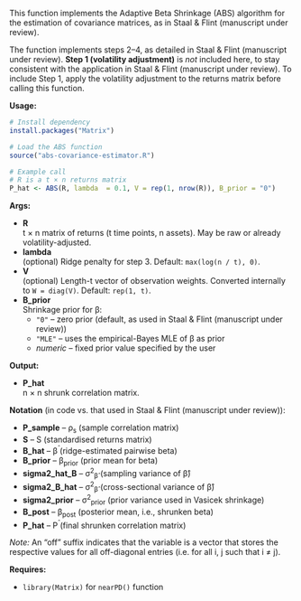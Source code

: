 This function implements the Adaptive Beta Shrinkage (ABS) algorithm for the estimation of covariance matrices, as in Staal & Flint (manuscript under review).

The function implements steps 2–4, as detailed in Staal & Flint (manuscript under review). **Step 1 (volatility adjustment)** is *not* included here, to stay consistent with the application in Staal & Flint (manuscript under review). To include Step 1, apply the volatility adjustment to the returns matrix before calling this function.

**Usage:**
```r
# Install dependency
install.packages("Matrix")

# Load the ABS function
source("abs-covariance-estimator.R")

# Example call
# R is a t × n returns matrix
P_hat <- ABS(R, lambda  = 0.1, V = rep(1, nrow(R)), B_prior = "0")
```

**Args:**
* **R**  
  t × n matrix of returns (t time points, n assets). May be raw or already volatility-adjusted.  
* **lambda**  
  (optional) Ridge penalty for step 3. Default: `max(log(n / t), 0)`.  
* **V**  
  (optional) Length-t vector of observation weights. Converted internally to `W = diag(V)`. Default: `rep(1, t)`.  
* **B_prior**  
  Shrinkage prior for β:  
  * `"0"` – zero prior (default, as used in Staal & Flint (manuscript under review))  
  * `"MLE"` – uses the empirical-Bayes MLE of β as prior  
  * *numeric* – fixed prior value specified by the user  

**Output:**
* **P_hat**  
  n × n shrunk correlation matrix.  

**Notation** (in code vs. that used in Staal & Flint (manuscript under review)):

- **P_sample** – ρ<sub>s</sub> (sample correlation matrix)  
- **S** – S (standardised returns matrix)  
- **B_hat** – β<sup>̂</sup> (ridge-estimated pairwise beta)  
- **B_prior** – β<sub>prior</sub> (prior mean for beta)  
- **sigma2_hat_B** – σ<sup>2</sup><sub>β̂</sub> (sampling variance of β̂)  
- **sigma2_B_hat** – σ<sup>2</sup><sub>β̂</sub> (cross-sectional variance of β̂)  
- **sigma2_prior** – σ<sup>2</sup><sub>prior</sub> (prior variance used in Vasicek shrinkage)  
- **B_post** – β<sub>post</sub> (posterior mean, i.e., shrunken beta)  
- **P_hat** – P<sup>̂</sup> (final shrunken correlation matrix) 

*Note:* An “off” suffix indicates that the variable is a vector that stores the respective values for all off-diagonal entries (i.e. for all i, j such that i ≠ j).

**Requires:**
* `library(Matrix)` for `nearPD()` function
